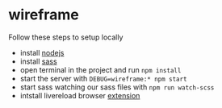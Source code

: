 # wireframe

Follow these steps to setup locally
- install [nodejs](https://nodejs.org/en/)
- install [sass](https://sass-lang.com/install)
- open terminal in the project and run `npm install`
- start the server with `DEBUG=wireframe:* npm start`
- start sass watching our sass files with `npm run watch-scss`
- intstall livereload browser [extension](http://livereload.com/extensions/)
